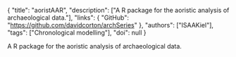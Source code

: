 {
  "title": "aoristAAR",
  "description": ["A R package for the aoristic analysis of archaeological data."],
  "links": {
    "GitHub": "https://github.com/davidcorton/archSeries"
  },
  "authors": ["ISAAKiel"],
  "tags": ["Chronological modelling"],
  "doi": null
}

<!-- Generated by csv2md.R – do not edit by hand -->

A R package for the aoristic analysis of archaeological data.